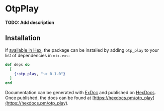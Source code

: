 # OtpPlay

**TODO: Add description**

## Installation

If [available in Hex](https://hex.pm/docs/publish), the package can be installed
by adding `otp_play` to your list of dependencies in `mix.exs`:

```elixir
def deps do
  [
    {:otp_play, "~> 0.1.0"}
  ]
end
```

Documentation can be generated with [ExDoc](https://github.com/elixir-lang/ex_doc)
and published on [HexDocs](https://hexdocs.pm). Once published, the docs can
be found at [https://hexdocs.pm/otp_play](https://hexdocs.pm/otp_play).

